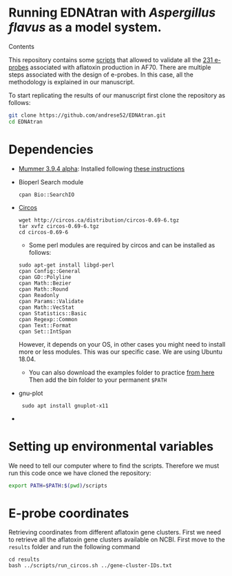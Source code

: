 Running EDNAtran with *Aspergillus flavus* as a model system.
===
Contents


This repository contains some [scripts](/scripts) that allowed to validate all the [231 e-probes](/results/eprobes/AF70-80.fasta) associated with aflatoxin production in AF70.
There are multiple steps associated with the design of e-probes. In this case, all the methodology is explained in our manuscript.

To start replicating the results of our manuscript first clone the repository as follows:

```bash
git clone https://github.com/andrese52/EDNAtran.git
cd EDNAtran
```
# Dependencies
- [Mummer 3.9.4 alpha](https://github.com/mummer4/mummer/releases/tag/v3.9.4alpha): Installed following [these instructions](https://github.com/mummer4/mummer/blob/master/INSTALL.md)
- Bioperl Search module
    ```bash=1
    cpan Bio::SearchIO
    ```
- [Circos](http://circos.ca/software/installation/)
    ```bash=1
    wget http://circos.ca/distribution/circos-0.69-6.tgz
    tar xvfz circos-0.69-6.tgz
    cd circos-0.69-6
    ```
    - Some perl modules are required by circos and can be installed as follows:

    ```bash=1
    sudo apt-get install libgd-perl
    cpan Config::General
    cpan GD::Polyline
    cpan Math::Bezier
    cpan Math::Round
    cpan Readonly
    cpan Params::Validate
    cpan Math::VecStat
    cpan Statistics::Basic
    cpan Regexp::Common
    cpan Text::Format
    cpan Set::IntSpan
    ```
   However, it depends on your OS, in other cases you might need to install more or less modules. This was our specific case. We are using Ubuntu 18.04.
    - You can also download the examples folder to practice [from here](http://circos.ca/distribution/circos-course-2017.tgz)
    Then add the bin folder to your permanent `$PATH`
- gnu-plot
    ```bash=
     sudo apt install gnuplot-x11
    ```
-

# Setting up environmental variables
We need to tell our computer where to find the scripts. Therefore we must run this code once we have cloned the repository:

```bash
export PATH=$PATH:$(pwd)/scripts
```
# E-probe coordinates
Retrieving coordinates from different aflatoxin gene clusters. First we need to retrieve all the aflatoxin gene clusters available on NCBI.
First move to the `results` folder and run the following command

```bash=
cd results
bash ../scripts/run_circos.sh ../gene-cluster-IDs.txt
```
